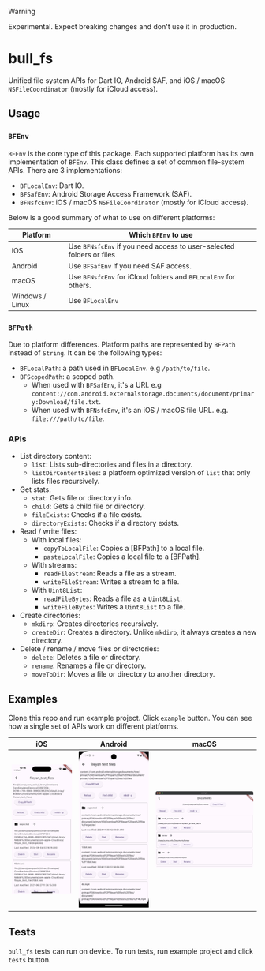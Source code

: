 > [!WARNING]  
> Experimental. Expect breaking changes and don't use it in production.

# bull_fs

Unified file system APIs for Dart IO, Android SAF, and iOS / macOS `NSFileCoordinator` (mostly for iCloud access).

## Usage

### `BFEnv`

`BFEnv` is the core type of this package. Each supported platform has its own implementation of `BFEnv`. This class defines a set of common file-system APIs. There are 3 implementations:

- `BFLocalEnv`: Dart IO.
- `BFSafEnv`: Android Storage Access Framework (SAF).
- `BFNsfcEnv`: iOS / macOS `NSFileCoordinator` (mostly for iCloud access).

Below is a good summary of what to use on different platforms:

| Platform        | Which `BFEnv` to use                                                 |
| --------------- | -------------------------------------------------------------------- |
| iOS             | Use `BFNsfcEnv` if you need access to user-selected folders or files |
| Android         | Use `BFSafEnv` if you need SAF access.                               |
| macOS           | Use `BFNsfcEnv` for iCloud folders and `BFLocalEnv` for others.      |
| Windows / Linux | Use `BFLocalEnv`                                                     |

### `BFPath`

Due to platform differences. Platform paths are represented by `BFPath` instead of `String`. It can be the following types:

- `BFLocalPath`: a path used in `BFLocalEnv`. e.g `/path/to/file`.
- `BFScopedPath`: a scoped path.
  - When used with `BFSafEnv`, it's a URI. e.g `content://com.android.externalstorage.documents/document/primary:Download/file.txt`.
  - When used with `BFNsfcEnv`, it's an iOS / macOS file URL. e.g. `file:///path/to/file`.

### APIs

- List directory content:
  - `list`: Lists sub-directories and files in a directory.
  - `listDirContentFiles`: a platform optimized version of `list` that only lists files recursively.
- Get stats:
  - `stat`: Gets file or directory info.
  - `child`: Gets a child file or directory.
  - `fileExists`: Checks if a file exists.
  - `directoryExists`: Checks if a directory exists.
- Read / write files:
  - With local files:
    - `copyToLocalFile`: Copies a [BFPath] to a local file.
    - `pasteLocalFile`: Copies a local file to a [BFPath].
  - With streams:
    - `readFileStream`: Reads a file as a stream.
    - `writeFileStream`: Writes a stream to a file.
  - With `Uint8List`:
    - `readFileBytes`: Reads a file as a `Uint8List`.
    - `writeFileBytes`: Writes a `Uint8List` to a file.
- Create directories:
  - `mkdirp`: Creates directories recursively.
  - `createDir`: Creates a directory. Unlike `mkdirp`, it always creates a new directory.
- Delete / rename / move files or directories:
  - `delete`: Deletes a file or directory.
  - `rename`: Renames a file or directory.
  - `moveToDir`: Moves a file or directory to another directory.

## Examples

Clone this repo and run example project. Click `example` button. You can see how a single set of APIs work on different platforms.

| iOS                          | Android                              | macOS                            |
| ---------------------------- | ------------------------------------ | -------------------------------- |
| ![ios](screenshots/ios.webp) | ![android](screenshots/android.webp) | ![macos](screenshots/macos.webp) |

## Tests

`bull_fs` tests can run on device. To run tests, run example project and click `tests` button.

